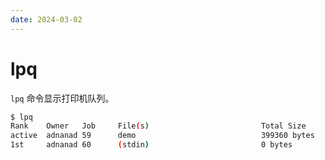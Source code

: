 ```yaml
---
date: 2024-03-02
---
```


# lpq

`lpq` 命令显示打印机队列。

```bash
$ lpq
Rank    Owner   Job     File(s)                         Total Size
active  adnanad 59      demo                            399360 bytes
1st     adnanad 60      (stdin)                         0 bytes
```
